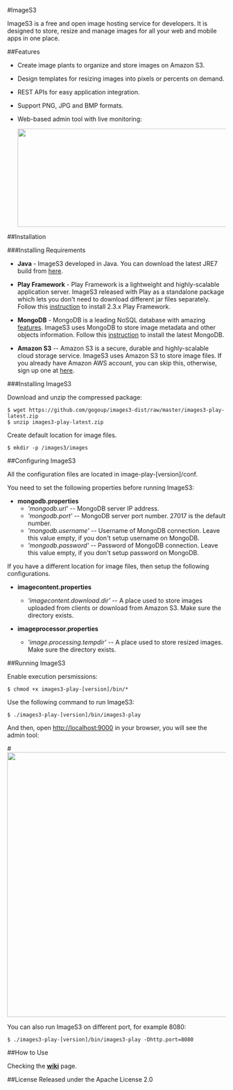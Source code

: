 #ImageS3

ImageS3 is a free and open image hosting service for developers. It is designed to store, resize and manage images for all your web and mobile apps in one place.

##Features

 * Create image plants to organize and store images on Amazon S3.
 * Design templates for resizing images into pixels or percents on demand.
 * REST APIs for easy application integration.
 * Support PNG, JPG and BMP formats.
 * Web-based admin tool with live monitoring:
   
   [<img src="http://i.imgur.com/liGhBmNl.png" height="226" width="610" />](http://i.imgur.com/liGhBmN.png)


##Installation

###Installing Requirements

 * **Java** - ImageS3 developed in Java. You can download the latest JRE7 build from [here](http://www.oracle.com/technetwork/java/javase/downloads/jre7-downloads-1880261.html).

 * **Play Framework** - Play Framework is a lightweight and highly-scalable application server. ImageS3 released with Play as a standalone package which lets you don't need to download different jar files separately. Follow this [instruction](https://www.playframework.com/documentation/2.3.x/Installing) to install 2.3.x Play Framework.
 
 * **MongoDB** - MongoDB is a leading NoSQL database with amazing [features](http://www.mongodb.org/). ImageS3 uses MongoDB to store image metadata and other objects information. Follow this [instruction](http://docs.mongodb.org/manual/installation/) to install the latest MongoDB.
 
 * **Amazon S3** -- Amazon S3 is a secure, durable and highly-scalable cloud storage service. ImageS3 uses Amazon S3 to store image files. If you already have Amazon AWS account, you can skip this, otherwise, sign up one at [here](http://aws.amazon.com/s3/).

###Installing ImageS3

Download and unzip the compressed package:

    $ wget https://github.com/gogoup/images3-dist/raw/master/images3-play-latest.zip
    $ unzip images3-play-latest.zip

Create default location for image files.

    $ mkdir -p /images3/images

##Configuring ImageS3

All the configuration files are located in image-play-[version]/conf.

You need to set the following properties before running ImageS3:

 * **mongodb.properties**
   - *'mongodb.url'* -- MongoDB server IP address.
   - *'mongodb.port'* -- MongoDB server port number. 27017 is the default number.
   - *'mongodb.username'* -- Username of MongoDB connection. Leave this value empty, if you don't setup username on MongoDB.
   - *'mongodb.password'* -- Password of MongoDB connection. Leave this value empty, if you don't setup password on MongoDB.

If you have a different location for image files, then setup the following configurations.

 * **imagecontent.properties**
   - *'imagecontent.download.dir'* -- A place used to store images uploaded from clients or download from Amazon S3. Make sure the directory exists.
   
 * **imageprocessor.properties**
   - *'image.processing.tempdir'* -- A place used to store resized images. Make sure the directory exists.

 
##Running ImageS3

Enable execution persmissions:

    $ chmod +x images3-play-[version]/bin/*

Use the following command to run ImageS3:
    
    $ ./images3-play-[version]/bin/images3-play
    
And then, open [http://localhost:9000](http://localhost:9000) in your browser, you will see the admin tool:

#[<img src="http://i.imgur.com/RcY9QQal.png" width="610" />](http://i.imgur.com/RcY9QQa.png)

You can also run ImageS3 on different port, for example 8080:

    $ ./images3-play-[version]/bin/images3-play -Dhttp.port=8080


##How to Use

Checking the **[wiki](https://github.com/images3/images3-play/wiki)** page.

##License
Released under the Apache License 2.0